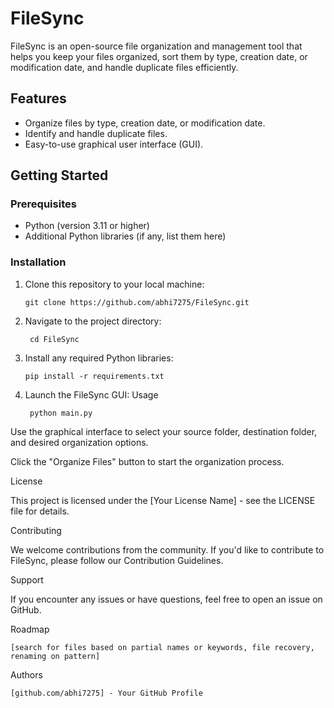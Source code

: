 # FileSync

FileSync is an open-source file organization and management tool that helps you keep your files organized, sort them by type, creation date, or modification date, and handle duplicate files efficiently.

## Features

- Organize files by type, creation date, or modification date.
- Identify and handle duplicate files.
- Easy-to-use graphical user interface (GUI).

## Getting Started

### Prerequisites

- Python (version 3.11 or higher)
- Additional Python libraries (if any, list them here)

### Installation

1. Clone this repository to your local machine:

   ```shell
   git clone https://github.com/abhi7275/FileSync.git

2. Navigate to the project directory:
   ```shell
    cd FileSync

3. Install any required Python libraries: 
    ```shell
   pip install -r requirements.txt

4. Launch the FileSync GUI: Usage
   ```shell
    python main.py
Use the graphical interface to select your source folder, destination folder, and desired organization options.

Click the "Organize Files" button to start the organization process.

License

This project is licensed under the [Your License Name] - see the LICENSE file for details.

Contributing

We welcome contributions from the community. If you'd like to contribute to FileSync, please follow our Contribution Guidelines.

Support

If you encounter any issues or have questions, feel free to open an issue on GitHub.

Roadmap

    [search for files based on partial names or keywords, file recovery, renaming on pattern]

Authors

    [github.com/abhi7275] - Your GitHub Profile